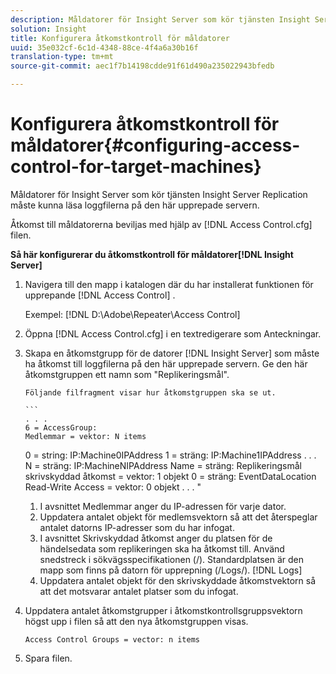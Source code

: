 ```yaml
---
description: Måldatorer för Insight Server som kör tjänsten Insight Server Replication måste kunna läsa loggfilerna på den här upprepade servern.
solution: Insight
title: Konfigurera åtkomstkontroll för måldatorer
uuid: 35e032cf-6c1d-4348-88ce-4f4a6a30b16f
translation-type: tm+mt
source-git-commit: aec1f7b14198cdde91f61d490a235022943bfedb

---
```



# Konfigurera åtkomstkontroll för måldatorer{#configuring-access-control-for-target-machines}

Måldatorer för Insight Server som kör tjänsten Insight Server Replication måste kunna läsa loggfilerna på den här upprepade servern.

Åtkomst till måldatorerna beviljas med hjälp av [!DNL Access Control.cfg] filen.

**Så här konfigurerar du åtkomstkontroll för måldatorer[!DNL Insight Server]**

1. Navigera till den mapp i katalogen där du har installerat funktionen för upprepande [!DNL Access Control] .

   Exempel: [!DNL D:\Adobe\Repeater\Access Control]

1. Öppna [!DNL Access Control.cfg] i en textredigerare som Anteckningar.
1. Skapa en åtkomstgrupp för de datorer [!DNL Insight Server] som måste ha åtkomst till loggfilerna på den här upprepade servern. Ge den här åtkomstgruppen ett namn som &quot;Replikeringsmål&quot;.

       Följande filfragment visar hur åtkomstgruppen ska se ut.
       
       ```
       . . .
       6 = AccessGroup:
       Medlemmar = vektor: N items
     0 = string: IP:Machine0IPAddress
     1 = sträng: IP:Machine1IPAddress
     . . .
       N = sträng: IP:MachineNIPAddress
     Name = sträng: Replikeringsmål
     skrivskyddad åtkomst = vektor: 1 objekt
     0 = sträng: EventDataLocation
     Read-Write Access = vektor: 0 objekt
     . . .
       &quot;
   
   1. I avsnittet Medlemmar anger du IP-adressen för varje dator.
   1. Uppdatera antalet objekt för medlemsvektorn så att det återspeglar antalet datorns IP-adresser som du har infogat.
   1. I avsnittet Skrivskyddad åtkomst anger du platsen för de händelsedata som replikeringen ska ha åtkomst till. Använd snedstreck i sökvägsspecifikationen (/). Standardplatsen är den mapp som finns på datorn för upprepning (/Logs/). [!DNL Logs]
   1. Uppdatera antalet objekt för den skrivskyddade åtkomstvektorn så att det motsvarar antalet platser som du infogat.

1. Uppdatera antalet åtkomstgrupper i åtkomstkontrollsgruppsvektorn högst upp i filen så att den nya åtkomstgruppen visas.

   ```
   Access Control Groups = vector: n items
   ```

1. Spara filen.
